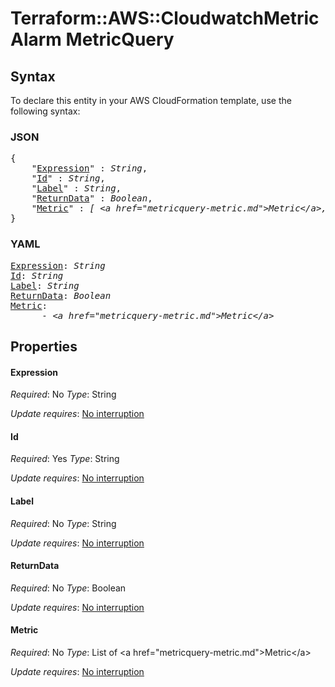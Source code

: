 # Terraform::AWS::CloudwatchMetricAlarm MetricQuery

## Syntax

To declare this entity in your AWS CloudFormation template, use the following syntax:

### JSON

<pre>
{
    "<a href="#expression" title="Expression">Expression</a>" : <i>String</i>,
    "<a href="#id" title="Id">Id</a>" : <i>String</i>,
    "<a href="#label" title="Label">Label</a>" : <i>String</i>,
    "<a href="#returndata" title="ReturnData">ReturnData</a>" : <i>Boolean</i>,
    "<a href="#metric" title="Metric">Metric</a>" : <i>[ &lt;a href=&#34;metricquery-metric.md&#34;&gt;Metric&lt;/a&gt;, ... ]</i>
}
</pre>

### YAML

<pre>
<a href="#expression" title="Expression">Expression</a>: <i>String</i>
<a href="#id" title="Id">Id</a>: <i>String</i>
<a href="#label" title="Label">Label</a>: <i>String</i>
<a href="#returndata" title="ReturnData">ReturnData</a>: <i>Boolean</i>
<a href="#metric" title="Metric">Metric</a>: <i>
      - &lt;a href=&#34;metricquery-metric.md&#34;&gt;Metric&lt;/a&gt;</i>
</pre>

## Properties

#### Expression

_Required_: No
_Type_: String

_Update requires_: [No interruption](https://docs.aws.amazon.com/AWSCloudFormation/latest/UserGuide/using-cfn-updating-stacks-update-behaviors.html#update-no-interrupt)

#### Id

_Required_: Yes
_Type_: String

_Update requires_: [No interruption](https://docs.aws.amazon.com/AWSCloudFormation/latest/UserGuide/using-cfn-updating-stacks-update-behaviors.html#update-no-interrupt)

#### Label

_Required_: No
_Type_: String

_Update requires_: [No interruption](https://docs.aws.amazon.com/AWSCloudFormation/latest/UserGuide/using-cfn-updating-stacks-update-behaviors.html#update-no-interrupt)

#### ReturnData

_Required_: No
_Type_: Boolean

_Update requires_: [No interruption](https://docs.aws.amazon.com/AWSCloudFormation/latest/UserGuide/using-cfn-updating-stacks-update-behaviors.html#update-no-interrupt)

#### Metric

_Required_: No
_Type_: List of &lt;a href=&#34;metricquery-metric.md&#34;&gt;Metric&lt;/a&gt;

_Update requires_: [No interruption](https://docs.aws.amazon.com/AWSCloudFormation/latest/UserGuide/using-cfn-updating-stacks-update-behaviors.html#update-no-interrupt)

